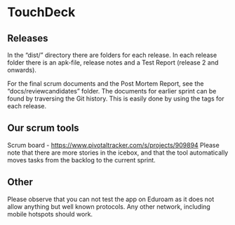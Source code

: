 # TouchDeck

## Releases
In the “dist/” directory there are folders for each release. In each release folder there is an apk-file, release notes and a Test Report (release 2 and onwards). 

For the final scrum documents and the Post Mortem Report, see the “docs/reviewcandidates” folder.
The documents for earlier sprint can be found by traversing the Git history. This is easily done by using the tags for each release.


## Our scrum tools
Scrum board - https://www.pivotaltracker.com/s/projects/909894
Please note that there are more stories in the icebox, and that the tool automatically moves tasks from the backlog to the current sprint. 

## Other
Please observe that you can not test the app on Eduroam as it does not allow anything but well known protocols. Any other network, including mobile hotspots should work. 

